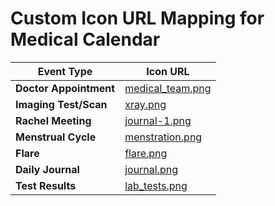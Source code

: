 # Custom Icon URL Mapping for Medical Calendar

| Event Type                | Icon URL |
|--------------------------|----------|
| **Doctor Appointment**    | [medical_team.png](https://www.notion.so/image/https%3A%2F%2Fs3-us-west-2.amazonaws.com%2Fpublic.notion-static.com%2F0aed0285-8b81-4a7c-9215-7eff9f914b67%2Fmedical_team.png?table=custom_emoji&id=1f086edc-ae2c-802a-8a63-007a1c53574a&spaceId=a0059cff-6806-46d7-9af3-63784e549871&width=70&userId=e913fd11-cd1b-4098-b4b4-2c2adadcddb8&cache=v2) |
| **Imaging Test/Scan**     | [xray.png](https://www.notion.so/image/https%3A%2F%2Fs3-us-west-2.amazonaws.com%2Fpublic.notion-static.com%2F54f4aa29-2a9b-4c63-9ac7-2a47ce95a4c1%2Fxray.png?table=custom_emoji&id=1f186edc-ae2c-8012-b2bb-007aa19103c7&spaceId=a0059cff-6806-46d7-9af3-63784e549871&width=70&userId=e913fd11-cd1b-4098-b4b4-2c2adadcddb8&cache=v2) |
| **Rachel Meeting**        | [journal-1.png](https://www.notion.so/image/https%3A%2F%2Fs3-us-west-2.amazonaws.com%2Fpublic.notion-static.com%2F60bdd696-b135-4b2c-953b-4f205fc3fcfb%2Fjournal-1.png?table=custom_emoji&id=1f186edc-ae2c-8038-8800-007a1e76a0a5&spaceId=a0059cff-6806-46d7-9af3-63784e549871&width=70&userId=e913fd11-cd1b-4098-b4b4-2c2adadcddb8&cache=v2) |
| **Menstrual Cycle**       | [menstration.png](https://www.notion.so/image/https%3A%2F%2Fs3-us-west-2.amazonaws.com%2Fpublic.notion-static.com%2Faf69a1e6-5ea2-4c3e-9d3e-a50192e05de4%2Fmenstration.png?table=custom_emoji&id=1f186edc-ae2c-8065-99e1-007a425b1e7a&spaceId=a0059cff-6806-46d7-9af3-63784e549871&width=70&userId=e913fd11-cd1b-4098-b4b4-2c2adadcddb8&cache=v2) |
| **Flare**                 | [flare.png](https://www.notion.so/image/https%3A%2F%2Fs3-us-west-2.amazonaws.com%2Fpublic.notion-static.com%2Ffb7c8490-e437-40e5-b617-246a0a107426%2Fflare.png?table=custom_emoji&id=1f186edc-ae2c-8060-b015-007add542886&spaceId=a0059cff-6806-46d7-9af3-63784e549871&width=70&userId=e913fd11-cd1b-4098-b4b4-2c2adadcddb8&cache=v2) |
| **Daily Journal**         | [journal.png](https://www.notion.so/image/https%3A%2F%2Fs3-us-west-2.amazonaws.com%2Fpublic.notion-static.com%2F093b883c-9f97-49c5-87d7-c9569c058758%2Fjournal.png?table=custom_emoji&id=1f186edc-ae2c-80ca-bf77-007abea85f05&spaceId=a0059cff-6806-46d7-9af3-63784e549871&width=70&userId=e913fd11-cd1b-4098-b4b4-2c2adadcddb8&cache=v2) |
| **Test Results**          | [lab_tests.png](https://www.notion.so/image/https%3A%2F%2Fs3-us-west-2.amazonaws.com%2Fpublic.notion-static.com%2F9b2e4b49-9ec0-4cbd-a07c-89f13edb2158%2Flab_tests.png?table=custom_emoji&id=1f186edc-ae2c-8024-9ff4-007ad71a6c13&spaceId=a0059cff-6806-46d7-9af3-63784e549871&width=70&userId=e913fd11-cd1b-4098-b4b4-2c2adadcddb8&cache=v2) | 